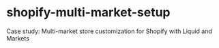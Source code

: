# shopify-multi-market-setup
Case study: Multi-market store customization for Shopify with Liquid and Markets
